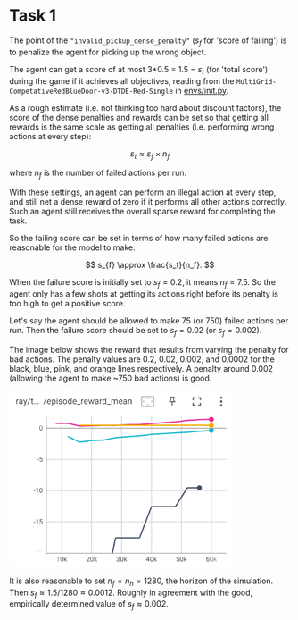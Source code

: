# Task 1

The point of the `"invalid_pickup_dense_penalty"` ($s_{f}$ for 'score of failing') is to penalize the agent for picking up the wrong object.

The agent can get a score of at most 3*0.5 = 1.5 = $s_{t}$ (for 'total score') during the game if it achieves all objectives,
reading from the `MultiGrid-CompetativeRedBlueDoor-v3-DTDE-Red-Single` in [envs/init.py](multigrid/envs/init.py).

As a rough estimate (i.e. not thinking too hard about discount factors), the score of the dense penalties and rewards can be set so that getting all rewards is the same scale as getting all penalties (i.e. performing wrong actions at every step):

$$
s_{t} \approx s_{f} \times n_{f} 
$$

where $n_f$ is the number of failed actions per run.

With these settings, an agent can perform an illegal action at every step, and still net a dense reward of zero if it performs all other actions correctly.
Such an agent still receives the overall sparse reward for completing the task.

So the failing score can be set in terms of how many failed actions are reasonable for the model to make:

$$
s_{f} \approx \frac{s_t}{n_f}.
$$

When the failure score is initially set to $s_f = 0.2$, it means $n_f = 7.5$. So the agent only has a few shots at getting its actions right before its penalty is too high to get a positive score.

Let's say the agent should be allowed to make 75 (or 750) failed actions per run. Then the failure score should be set to $s_f = 0.02$ (or $s_f = 0.002$).

The image below shows the reward that results from varying the penalty for bad actions.
The penalty values are 0.2, 0.02, 0.002, and 0.0002 for the black, blue, pink, and orange lines respectively. A penalty around 0.002 (allowing the agent to make ~750 bad actions) is good.

![Varying the penalty for bad actions](varying_penalty.png)

It is also reasonable to set $n_f = n_h = 1280$, the horizon of the simulation. Then $s_f \approx 1.5/1280 \approx 0.0012$. Roughly in agreement with the good, empirically determined value of $s_f \approx 0.002$.